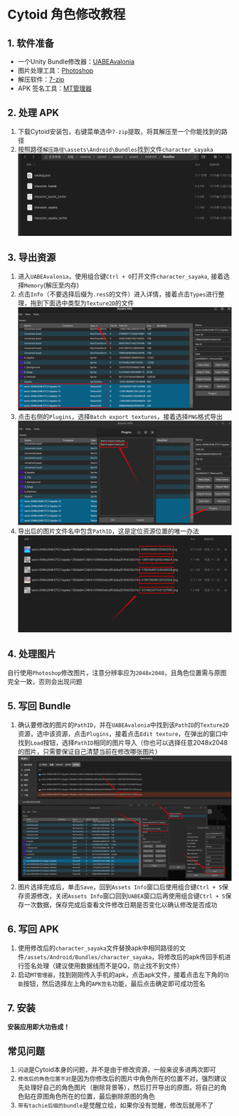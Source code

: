 # **Cytoid 角色修改教程**

## **1. 软件准备**
- 一个Unity Bundle修改器：[UABEAvalonia](https://github.com/nesrak1/UABEA)
- 图片处理工具：[Photoshop](https://pan.baidu.com/s/1NzZCXnoSt59dKmCGG4hXNQ?pwd=fnhy)
- 解压软件：[7-zip](https://7-zip.org)
- APK 签名工具：[MT管理器](https://mt2.cn)

## **2. 处理 APK**
1. 下载Cytoid安装包，右键菜单选中`7-zip`提取，将其解压至一个你能找到的路径
2. 按照路径`解压路径\assets\Android\Bundles`找到文件`character_sayaka`
![Bundle路径](pics/bundle_path.png)

## **3. 导出资源**
1. 进入`UABEAvalonia`，使用组合键`Ctrl + O`打开文件`character_sayaka`, 接着选择`Memory`(解压至内存)
2. 点击`Info`（不要选择后缀为`.resS`的文件）进入详情，接着点击`Types`进行整理，拖到下面选中类型为`Texture2D`的文件
![整理和选择](pics/uabea_type.png)
3. 点击右侧的`Plugins`，选择`Batch export textures`，接着选择`PNG`格式导出
![导出图片](pics/uabea_export.png)
4. 导出后的图片文件名中包含`PathID`，这是定位资源位置的唯一办法
![导出文件中的PathID](pics/file_pathid.png)

## **4. 处理图片**
自行使用`Photoshop`修改图片，注意分辨率应为`2048x2048`，且角色位置需与原图完全一致，否则会出现问题

## **5. 写回 Bundle**
1. 确认要修改的图片的`PathID`，并在`UABEAvalonia`中找到该`PathID`的`Texture2D`资源，选中该资源，点击`Plugins`，接着点击`Edit texture`，在弹出的窗口中找到`Load`按钮，选择`PathID`相同的图片导入（你也可以选择任意2048x2048的图片，只需要保证自己清楚当前在修改哪张图片）
![导入资源](pics/uabea_edit_texture.png)
2. 图片选择完成后，单击`Save`，回到`Assets Info`窗口后使用组合键`Ctrl + S`保存资源修改，关闭`Assets Info`窗口回到`UABEA`窗口后再使用组合键`Ctrl + S`保存一次数据，保存完成后查看文件修改日期是否变化以确认修改是否成功

## **6. 写回 APK**
1. 使用修改后的`character_sayaka`文件替换apk中相同路径的文件`/assets/Android/Bundles/character_sayaka`，将修改后的apk传回手机进行签名处理（建议使用数据线而不是QQ，防止找不到文件）
2. 启动`MT管理器`，找到刚刚传入手机的apk，点击apk文件，接着点击左下角的`功能`按钮，然后选择左上角的`APK签名`功能，最后点击确定即可成功签名

## **7. 安装**
**安装应用即大功告成！**

## **常见问题**
1. `闪退`是Cytoid本身的问题，并不是由于修改资源，一般来说多进两次即可
2. `修改后的角色位置不对`是因为你修改后的图片中角色所在的位置不对，强烈建议先处理好自己的角色图片（删除背景等），然后打开导出的原图，将自己的角色贴在原图角色所在的位置，最后删除原图的角色
3. `带有tachie后缀的bundle`是觉醒立绘，如果你没有觉醒，修改后就用不了